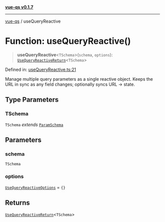[**vue-qs v0.1.7**](../README.md)

***

[vue-qs](../README.md) / useQueryReactive

# Function: useQueryReactive()

> **useQueryReactive**\<`TSchema`\>(`schema`, `options`): [`UseQueryReactiveReturn`](../type-aliases/UseQueryReactiveReturn.md)\<`TSchema`\>

Defined in: [useQueryReactive.ts:21](https://github.com/iamsomraj/vue-qs/blob/3914abe3b71638946c178175ac5cb09af4684d1b/src/useQueryReactive.ts#L21)

Manage multiple query parameters as a single reactive object.
Keeps the URL in sync as any field changes; optionally syncs URL -> state.

## Type Parameters

### TSchema

`TSchema` *extends* [`ParamSchema`](../type-aliases/ParamSchema.md)

## Parameters

### schema

`TSchema`

### options

[`UseQueryReactiveOptions`](../type-aliases/UseQueryReactiveOptions.md) = `{}`

## Returns

[`UseQueryReactiveReturn`](../type-aliases/UseQueryReactiveReturn.md)\<`TSchema`\>
